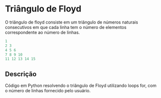 <h1> Triângulo de Floyd</h1>

O triângulo de floyd consiste em um triângulo de números naturais consecutivos em que cada linha tem o número de elementos correspondente ao número de linhas.

```python
1
2 3
4 5 6
7 8 9 10
11 12 13 14 15
```



## Descrição

Código em Python resolvendo o triângulo de Floyd utilizando loops for, com o número de linhas fornecido pelo usuário.